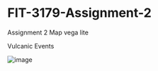 # FIT-3179-Assignment-2
Assignment 2 Map vega lite 

Vulcanic Events

![image](https://user-images.githubusercontent.com/81837957/235459764-478db56e-c97f-4c48-aafa-1a08beed5e1f.png)
